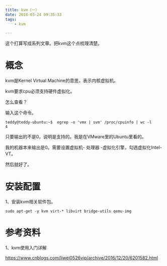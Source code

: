 ```yaml
---
title: kvm（一）
date: 2018-03-24 09:35:33
tags:
	- kvm

---
```




这个打算写成系列文章。把kvm这个点梳理清楚。

# 概念

kvm是Kernel Virtual Machine的意思，表示内核虚拟机。

kvm要求cpu必须支持硬件虚拟化。

怎么查看？

输入这个命令。

```
teddy@teddy-ubuntu:~$  egrep -o 'vmx | svm' /proc/cpuinfo | wc -l
4
```

只要输出的不是0，说明是支持的。我是在VMware里的Ubuntu里看的。

我的机器本来输出是0。需要设置虚拟机- 处理器 -虚拟化引擎，勾选虚拟化Intel-VT。

然后就好了。



# 安装配置

1、安装kvm相关软件包。

```
sudo apt-get -y kvm virt-* libvirt bridge-utils qemu-img
```



# 参考资料

1、kvm使用入门详解

https://www.cnblogs.com/liwei0526vip/archive/2016/12/20/6201582.html

